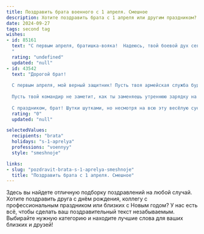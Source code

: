 ```yaml
---
title: Поздравить брата военного с 1 апреля. Смешное
description: Хотите поздравить брата с 1 апреля или другим праздником? Наш ИИ создаст незабываемое поздравление, а вы обязательно выделитесь среди других.  
date: 2024-09-27
tags: second tag
wishes:
- id: 85161
  text: "С первым апреля, братишка-вояка!  Надеюсь, твой боевой дух сегодня не сломлен шутками и розыгрышами, а только закален!  Пусть все твои враги (кроме меня, конечно!) будут сегодня так же беспомощны, как и я перед твоими шутками первого апреля!  Желаю тебе дня, полного смеха, и чтобы все твои \"боевые задания\" сегодня были исключительно веселыми!
  "
  rating: "undefined"
  updated: "null"
- id: 43542
  text: "Дорогой брат!
  
  С первым апреля, мой верный защитник! Пусть твоя армейская служба будет такой же беспощадной к противникам, как ты к пенсионерам с любительскими шутками! Желаю тебе в этот день меньше нарисованных лягушек в сапогах и больше реальных выходных!
  
  Пусть твой командир не заметит, как ты заменяешь утреннюю зарядку на хохот в кругу друзей, а борьбу с врагами — на борьбу с подушкой на диване. Пусть каждая шутка будет успешной, а серьёзные лица командиров — лишь временной маской на пути к твоему юмору!
  
  С праздником, брат! Шутки шутками, но несмотря на всю эту весёлую суету, ты оставайся настоящим героем!"
  rating: "0"
  updated: "null"

selectedValues:
  recipients: "brata"
  holidays: "s-1-aprelya"
  professions: "voennyy"
  style: "smeshnoje"

links:
- slug: "pozdravit-brata-s-1-aprelya-smeshnoje"
  title: "Поздравить брата с 1 апреля. Смешное"
---
```


Здесь вы найдете отличную подборку поздравлений на любой случай. 
Хотите поздравить друга с днём рождения, коллегу с профессиональным праздником или близких с Новым годом? У нас есть всё, чтобы сделать ваш поздравительный текст незабываемым. Выбирайте нужную категорию и находите лучшие слова для ваших близких и друзей!

